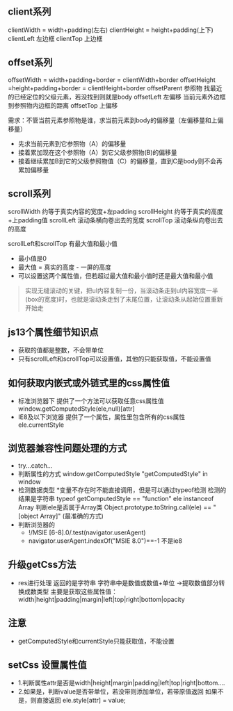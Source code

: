 ## client系列
clientWidth = width+padding(左右)
clientHeight = height+padding(上下)
clientLeft 左边框
clientTop 上边框

## offset系列
offsetWidth  = width+padding+border = clientWidth+border
offsetHeight =height+padding+border = clientHeight+border
offsetParent 参照物 找最近的已经定位的父级元素，若没找到则就是body 
offsetLeft 左偏移  当前元素外边框到参照物内边框的距离
offsetTop 上偏移

需求：不管当前元素参照物是谁，求当前元素到body的偏移量（左偏移量和上偏移量）
- 先求当前元素到它参照物（A）的偏移量
- 接着累加现在这个参照物（A）到它父级参照物(B)的偏移量
- 接着继续累加B到它的父级参照物值（C）的偏移量，直到C是body则不会再累加偏移量
## scroll系列
scrollWidth 约等于真实内容的宽度+左padding
scrollHeight 约等于真实的高度+上padding值
scrollLeft 滚动条横向卷出去的宽度
scrollTop  滚动条纵向卷出去的高度

scrollLeft和scrollTop 有最大值和最小值
 - 最小值是0
 - 最大值 = 真实的高度 - 一屏的高度
 - 可以设置这两个属性值，但若超过最大值和最小值时还是最大值和最小值
> 实现无缝滚动的关键，把ul内容复制一份，当滚动条走到ul内容宽度一半(box的宽度)时，也就是滚动条走到了末尾位置，让滚动条从起始位置重新开始走 


## js13个属性细节知识点
- 获取的值都是整数，不会带单位
- 只有scrollLeft和scrollTop可以设置值，其他的只能获取值，不能设置值

## 如何获取内嵌式或外链式里的css属性值
- 标准浏览器下 提供了一个方法可以获取任意css属性值
    window.getComputedStyle(ele,null)[attr]
- IE8及以下浏览器 提供了一个属性，属性里包含所有的css属性
    ele.currentStyle
    
## 浏览器兼容性问题处理的方式
 - try...catch...
 - 判断属性的方式
   window.getComputedStyle 
   "getComputedStyle" in window
- 检测数据类型
 *变量不存在时不能直接调用，但是可以通过typeof检测 检测的结果是字符串 
 typeof getComputedStyle == "function"
 ele instanceof Array  判断ele是否属于Array类
 Object.prototype.toString.call(ele) == "[object Array]" (最准确的方式)
- 判断浏览器的
  - !/MSIE [6-8]\.0/.test(navigator.userAgent)
  - navigator.userAgent.indexOf("MSIE 8.0")==-1 不是ie8  

## 升级getCss方法
 - res进行处理  返回的是字符串
  字符串中是数值或数值+单位 ->提取数值部分转换成数类型
  主要是获取这些属性值：width|height|padding|margin|left|top|right|bottom|opacity
  
## 注意
 - getComputedStyle和currentStyle只能获取值，不能设置
 
## setCss 设置属性值
 - 1.判断属性attr是否是width|height|margin|padding|left|top|right|bottom.... 
 - 2.如果是，判断value是否带单位，若没带则添加单位，若带原值返回
     如果不是，则直接返回 ele.style[attr] = value;